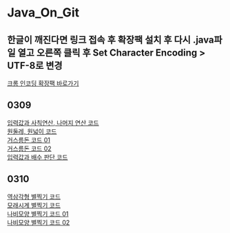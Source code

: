 # Java_On_Git

## 한글이 깨진다면 링크 접속 후 확장팩 설치 후 다시 .java파일 열고 오른쪽 클릭 후 Set Character Encoding > UTF-8로 변경
[크롬 인코딩 확장팩 바로가기](https://chrome.google.com/webstore/detail/set-character-encoding/bpojelgakakmcfmjfilgdlmhefphglae)

## 0309
[입력값과 사칙연산, 나머지 연산 코드](/HomeworkMain01.java)<br>
[원둘레, 원넓이 코드](/HomeworkMain02.java)<br>
[거스름돈 코드 01](/HomeworkMain03a.java)<br>
[거스름돈 코드 02](/HomeworkMain03b.java)<br>
[입력값과 배수 판단 코드](/HomeworkMain04.java)<br>

## 0310
[역삼각형 별찍기 코드](/HomeworkMain06.java)<br>
[모래시계 별찍기 코드](/HomeworkMain07.java)<br>
[나비모양 별찍기 코드 01](/HomeworkMain08a.java)<br>
[나비모양 별찍기 코드 02](/HomeworkMain08b.java)<br>
